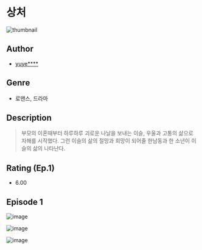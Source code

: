 # 상처
![thumbnail](https://image-comic.pstatic.net/user_contents_data/challenge_comic/2023/05/23/366630/upload_3978986587352938849_480x623.jpeg)

## Author
- [yuye****](https://comic.naver.com/artistTitle?id=366630)

## Genre
- 로맨스, 드라마

## Description
> 부모의 이혼때부터 하루하루 괴로운 나날을 보내는 이슬, 우울과 고통의 삶으로 자해를 시작했다. 그런 이슬의 삶의 절망과 희망이 되어줄 한남동과 한 소년이 이슬의 삶의 나타난다.


## Rating (Ep.1)
- 6.00

## Episode 1
![image](https://image-comic.pstatic.net/user_contents_data/challenge_comic/2023/05/23/366630/upload_7221022150809106230.jpeg)

![image](https://image-comic.pstatic.net/user_contents_data/challenge_comic/2023/05/23/366630/upload_7148672985047839074.jpeg)

![image](https://image-comic.pstatic.net/user_contents_data/challenge_comic/2023/05/23/366630/upload_3835151762531366706.jpeg)
